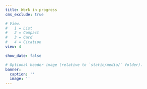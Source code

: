 ```yaml
---
title: Work in progress
cms_exclude: true

# View.
#   1 = List
#   2 = Compact
#   3 = Card
#   4 = Citation
view: 4

show_date: false

# Optional header image (relative to `static/media/` folder).
banner:
  caption: ''
  image: ''
---
```

